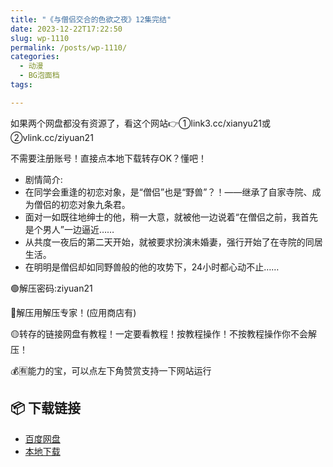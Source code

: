 ```yaml
---
title: "《与僧侣交合的色欲之夜》12集完结"
date: 2023-12-22T17:22:50
slug: wp-1110
permalink: /posts/wp-1110/
categories:
  - 动漫
  - BG泡面档
tags:

---
```


如果两个网盘都没有资源了，看这个网站👉①link3.cc/xianyu21或②vlink.cc/ziyuan21

不需要注册账号！直接点本地下载转存OK？懂吧！

*   剧情简介:
*   在同学会重逢的初恋对象，是“僧侣”也是“野兽”？！——继承了自家寺院、成为僧侣的初恋对象九条君。
*   面对一如既往地绅士的他，稍一大意，就被他一边说着“在僧侣之前，我首先是个男人”一边逼近……
*   从共度一夜后的第二天开始，就被要求扮演未婚妻，强行开始了在寺院的同居生活。
*   在明明是僧侣却如同野兽般的他的攻势下，24小时都心动不止……

🟢解压密码:ziyuan21

🔵解压用解压专家！(应用商店有)

🟡转存的链接网盘有教程！一定要看教程！按教程操作！不按教程操作你不会解压！

💰🈶能力的宝，可以点左下角赞赏支持一下网站运行

## 📦 下载链接
- [百度网盘](https://blziyuan21.com/pay-download/1110?key=97f406d377&down_id=0)
- [本地下载](https://blziyuan21.com/pay-download/1110?key=97f406d377&down_id=1)

